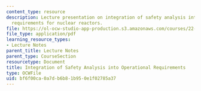 ```yaml
---
content_type: resource
description: Lecture presentation on integration of safety analysis into operational
  requirements for nuclear reactors.
file: https://ol-ocw-studio-app-production.s3.amazonaws.com/courses/22-091-nuclear-reactor-safety-spring-2008/bf6f00ca0a7db6b81b950e1f02785a37_MIT22_091S08_lec13.pdf
file_type: application/pdf
learning_resource_types:
- Lecture Notes
parent_title: Lecture Notes
parent_type: CourseSection
resourcetype: Document
title: Integration of Safety Analysis into Operational Requirements
type: OCWFile
uid: bf6f00ca-0a7d-b6b8-1b95-0e1f02785a37
---
```


